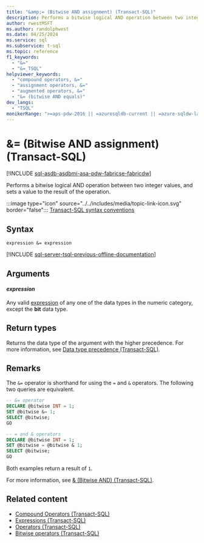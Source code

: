 ```yaml
---
title: "&amp;= (Bitwise AND assignment) (Transact-SQL)"
description: Performs a bitwise logical AND operation between two integer values, and sets a value to the result of the operation.
author: rwestMSFT
ms.author: randolphwest
ms.date: 04/25/2024
ms.service: sql
ms.subservice: t-sql
ms.topic: reference
f1_keywords:
  - "&="
  - "&=_TSQL"
helpviewer_keywords:
  - "compound operators, &="
  - "assignment operators, &="
  - "augmented operators, &="
  - "&= (bitwise AND equals)"
dev_langs:
  - "TSQL"
monikerRange: ">=aps-pdw-2016 || =azuresqldb-current || =azure-sqldw-latest || >=sql-server-2016 || >=sql-server-linux-2017 || =azuresqldb-mi-current || =fabric"
---
```


# &amp;= (Bitwise AND assignment) (Transact-SQL)

[!INCLUDE [sql-asdb-asdbmi-asa-pdw-fabricse-fabricdw](../../includes/applies-to-version/sql-asdb-asdbmi-asa-pdw-fabricse-fabricdw.md)]

Performs a bitwise logical AND operation between two integer values, and sets a value to the result of the operation.

:::image type="icon" source="../../includes/media/topic-link-icon.svg" border="false"::: [Transact-SQL syntax conventions](../../t-sql/language-elements/transact-sql-syntax-conventions-transact-sql.md)

## Syntax

```syntaxsql
expression &= expression
```

[!INCLUDE [sql-server-tsql-previous-offline-documentation](../../includes/sql-server-tsql-previous-offline-documentation.md)]

## Arguments

#### *expression*

Any valid [expression](expressions-transact-sql.md) of any one of the data types in the numeric category, except the **bit** data type.

## Return types

Returns the data type of the argument with the higher precedence. For more information, see [Data type precedence (Transact-SQL)](../data-types/data-type-precedence-transact-sql.md).

## Remarks

The `&=` operator is shorthand for using the `=` and `&` operators. The following two queries are equivalent.

```sql
-- &= operator
DECLARE @bitwise INT = 1;
SET @bitwise &= 1;
SELECT @bitwise;
GO

-- = and & operators
DECLARE @bitwise INT = 1;
SET @bitwise = @bitwise & 1;
SELECT @bitwise;
GO
```

Both examples return a result of `1`.

For more information, see [&amp; (Bitwise AND) (Transact-SQL)](bitwise-and-transact-sql.md).

## Related content

- [Compound Operators (Transact-SQL)](compound-operators-transact-sql.md)
- [Expressions (Transact-SQL)](expressions-transact-sql.md)
- [Operators (Transact-SQL)](operators-transact-sql.md)
- [Bitwise operators (Transact-SQL)](bitwise-operators-transact-sql.md)

